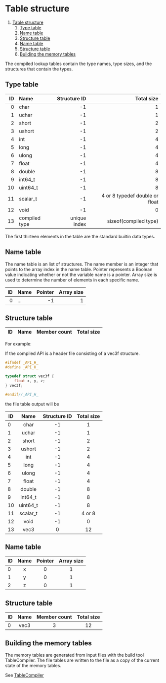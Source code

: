 # Table structure

1. [Table structure](#table-structure)
   1. [Type table](#type-table)
   2. [Name table](#name-table)
   3. [Structure table](#structure-table)
   4. [Name table](#name-table-1)
   5. [Structure table](#structure-table-1)
   6. [Building the memory tables](#building-the-memory-tables)

The compiled lookup tables contain the type names, type sizes, and the structures that contain the types.

## Type table

|   ID | Name          | Structure ID |                     Total size |
| ---: | :------------ | -----------: | -----------------------------: |
|    0 | char          |           -1 |                              1 |
|    1 | uchar         |           -1 |                              1 |
|    2 | short         |           -1 |                              2 |
|    3 | ushort        |           -1 |                              2 |
|    4 | int           |           -1 |                              4 |
|    5 | long          |           -1 |                              4 |
|    6 | ulong         |           -1 |                              4 |
|    7 | float         |           -1 |                              4 |
|    8 | double        |           -1 |                              8 |
|    9 | int64_t       |           -1 |                              8 |
|   10 | uint64_t      |           -1 |                              8 |
|   11 | scalar_t      |           -1 | 4 or 8 typedef double or float |
|   12 | void          |           -1 |                              0 |
|   13 | compiled type | unique index |          sizeof(compiled type) |

The first thirteen elements in the table are the standard builtin data types.

## Name table

The name table is an list of structures.
The name member is an integer that points to the array index in the name table.
Pointer represents a Boolean value indicating whether or not the variable name is a pointer. Array size is used to determine the number of elements in each specific name.

|   ID | Name | Pointer | Array size |
| ---: | :--- | ------: | ---------: |
|    0 | ...  |      -1 |          1 |

## Structure table

| ID  | Name  | Member count | Total size |
| --- | :---: | :----------: | :--------: |

For example:

If the compiled API is a header file consisting of a vec3f structure.

```c
#ifndef _API_H_
#define _API_H_

typedef struct vec3f {
    float x, y, z;
} vec3f;

#endif//_API_H_
```

the file table output will be

| ID  |   Name   | Structure ID | Total size |
| --- | :------: | :----------: | :--------: |
| 0   |   char   |      -1      |     1      |
| 1   |  uchar   |      -1      |     1      |
| 2   |  short   |      -1      |     2      |
| 3   |  ushort  |      -1      |     2      |
| 4   |   int    |      -1      |     4      |
| 5   |   long   |      -1      |     4      |
| 6   |  ulong   |      -1      |     4      |
| 7   |  float   |      -1      |     4      |
| 8   |  double  |      -1      |     8      |
| 9   | int64_t  |      -1      |     8      |
| 10  | uint64_t |      -1      |     8      |
| 11  | scalar_t |      -1      |   4 or 8   |
| 12  |   void   |      -1      |     0      |
| 13  |   vec3   |      0       |     12     |

## Name table

| ID  | Name  | Pointer | Array size |
| --- | :---: | :-----: | :--------: |
| 0   |   x   |    0    |     1      |
| 1   |   y   |    0    |     1      |
| 2   |   z   |    0    |     1      |

## Structure table

| ID  | Name  | Member count | Total size |
| --- | :---: | :----------: | :--------: |
| 0   | vec3  |      3       |     12     |

## Building the memory tables

The memory tables are generated from input files with the build tool TableCompiler. The file tables are written to the file as a copy of the current state of the memory tables.

See [TableCompiler](TableCompiler.md)
